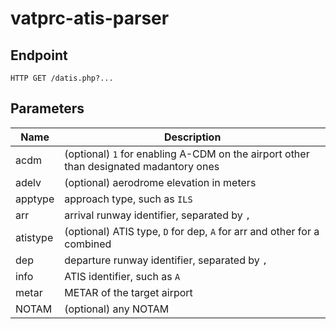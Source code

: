 # vatprc-atis-parser

## Endpoint

```
HTTP GET /datis.php?...
```

## Parameters

| Name     | Description                                                                           |
| -------- | ------------------------------------------------------------------------------------- |
| acdm     | (optional) `1` for enabling A-CDM on the airport other than designated madantory ones |
| adelv    | (optional) aerodrome elevation in meters                                              |
| apptype  | approach type, such as `ILS`                                                          |
| arr      | arrival runway identifier, separated by `,`                                           |
| atistype | (optional) ATIS type, `D` for dep, `A` for arr and other for a combined               |
| dep      | departure runway identifier, separated by `,`                                         |
| info     | ATIS identifier, such as `A`                                                          |
| metar    | METAR of the target airport                                                           |
| NOTAM    | (optional) any NOTAM                                                                  |
